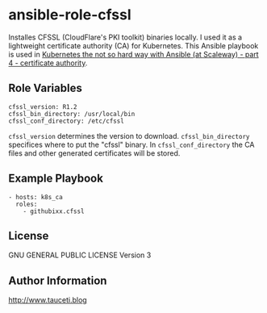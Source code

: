 ansible-role-cfssl
==================

Installes CFSSL (CloudFlare's PKI toolkit) binaries locally. I used it as a lightweight certificate authority (CA) for Kubernetes. This Ansible playbook is used in [Kubernetes the not so hard way with Ansible (at Scaleway) - part 4 - certificate authority](https://www.tauceti.blog/post/kubernetes-the-not-so-hard-way-with-ansible-at-scaleway-part-4/).

Role Variables
--------------

```
cfssl_version: R1.2
cfssl_bin_directory: /usr/local/bin
cfssl_conf_directory: /etc/cfssl
```

`cfssl_version` determines the version to download. `cfssl_bin_directory` specifices where to put the "cfssl" binary. In `cfssl_conf_directory` the CA files and other generated certificates will be stored.

Example Playbook
----------------

```
- hosts: k8s_ca
  roles:
    - githubixx.cfssl
```

License
-------

GNU GENERAL PUBLIC LICENSE Version 3

Author Information
------------------

http://www.tauceti.blog
